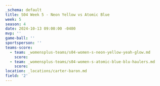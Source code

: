 ```yaml
---
_schema: default
title: S04 Week 5 - Neon Yellow vs Atomic Blue
week: 5
season: 4
date: 2024-10-13 09:00:00 -0400
mvp: ''
game-ball: ''
sportsperson: ''
teams-score:
  - team: _womensplus-teams/s04-women-s-neon-yellow-yeah-glow.md
    score:
  - team: _womensplus-teams/s04-women-s-atomic-blue-blu-haulers.md
    score:
location: _locations/carter-baron.md
field: '2'
---
```

